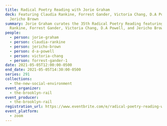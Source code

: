 ```yaml
---
title: Radical Poetry Reading with Jorie Graham
deck: Featuring Claudia Rankine, Forrest Gander, Victoria Chang, D.A Powell, and
  Jericho Brown
summary: Jorie Graham curates the 35th Radical Poetry Reading featuring Claudia
  Rankine, Forrest Gander, Victoria Chang, D.A Powell, and Jericho Brown.
people:
  - person: jorie-graham
  - person: claudia-rankine
  - person: jericho-brown
  - person: d-a-powell
  - person: victoria-chang
  - person: forrest-gander-1
date: 2021-05-05T12:00:00-0500
end_date: 2021-05-05T14:30:00-0500
series: 291
collections:
  - the-new-social-environment
event_organizer:
  - the-brooklyn-rail
event_producer:
  - the-brooklyn-rail
registration_url: https://www.eventbrite.com/e/radical-poetry-reading-with-jorie-graham-tickets-152895008085
event_platform:
  - zoom
---
```

